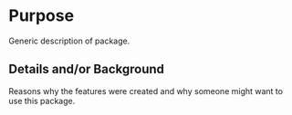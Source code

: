 # Purpose

Generic description of package.

## Details and/or Background

Reasons why the features were created and why someone might want to use this package.
